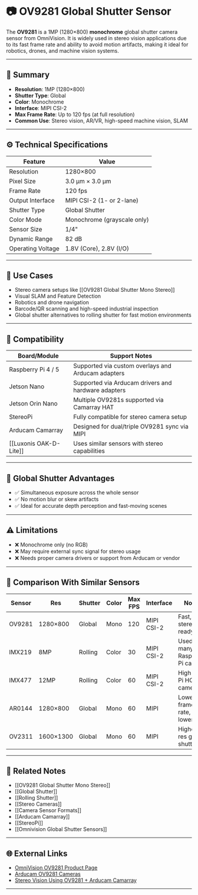 # 📷 OV9281 Global Shutter Sensor

The **OV9281** is a 1MP (1280×800) **monochrome** global shutter camera sensor from OmniVision. It is widely used in stereo vision applications due to its fast frame rate and ability to avoid motion artifacts, making it ideal for robotics, drones, and machine vision systems.

---

## 🧠 Summary

- **Resolution**: 1MP (1280×800)
- **Shutter Type**: Global
- **Color**: Monochrome
- **Interface**: MIPI CSI-2
- **Max Frame Rate**: Up to 120 fps (at full resolution)
- **Common Use**: Stereo vision, AR/VR, high-speed machine vision, SLAM

---

## ⚙️ Technical Specifications

| Feature            | Value                          |
|--------------------|--------------------------------|
| Resolution         | 1280×800                       |
| Pixel Size         | 3.0 μm × 3.0 μm                |
| Frame Rate         | 120 fps                        |
| Output Interface   | MIPI CSI-2 (1- or 2-lane)      |
| Shutter Type       | Global Shutter                 |
| Color Mode         | Monochrome (grayscale only)    |
| Sensor Size        | 1/4"                           |
| Dynamic Range      | 82 dB                          |
| Operating Voltage  | 1.8V (Core), 2.8V (I/O)         |

---

## 🚀 Use Cases

- Stereo camera setups like [[OV9281 Global Shutter Mono Stereo]]
- Visual SLAM and Feature Detection
- Robotics and drone navigation
- Barcode/QR scanning and high-speed industrial inspection
- Global shutter alternatives to rolling shutter for fast motion environments

---

## 🔌 Compatibility

| Board/Module              | Support Notes                                              |
|---------------------------|------------------------------------------------------------|
| Raspberry Pi 4 / 5     | Supported via custom overlays and Arducam adapters        |
| Jetson Nano            | Supported via Arducam drivers and hardware adapters       |
| Jetson Orin Nano       | Multiple OV9281s supported via Camarray HAT               |
| StereoPi               | Fully compatible for stereo camera setup                  |
| Arducam Camarray       | Designed for dual/triple OV9281 sync via MIPI             |
| [[Luxonis OAK-D-Lite]]     | Uses similar sensors with stereo capabilities             |

---

## 🔁 Global Shutter Advantages

- ✅ Simultaneous exposure across the whole sensor
- ✅ No motion blur or skew artifacts
- ✅ Ideal for accurate depth perception and fast-moving scenes

---

## ⚠️ Limitations

- ❌ Monochrome only (no RGB)
- ❌ May require external sync signal for stereo usage
- ❌ Needs proper camera drivers or support from Arducam or vendor

---

## 🧪 Comparison With Similar Sensors

| Sensor    | Res      | Shutter | Color | Max FPS | Interface   | Notes                          |
|-----------|----------|---------|-------|---------|-------------|--------------------------------|
| OV9281    | 1280×800 | Global  | Mono  | 120     | MIPI CSI-2  | Fast, stereo-ready             |
| IMX219    | 8MP      | Rolling | Color | 30      | MIPI CSI-2  | Used in many Raspberry Pi cams |
| IMX477    | 12MP     | Rolling | Color | 60      | MIPI CSI-2  | High-res Pi HQ camera          |
| AR0144    | 1280×800 | Global  | Mono  | 60      | MIPI        | Lower frame rate, lower cost   |
| OV2311    | 1600×1300| Global  | Mono  | 60      | MIPI        | Higher res global shutter      |

---

## 🔗 Related Notes

- [[OV9281 Global Shutter Mono Stereo]]
- [[Global Shutter]]
- [[Rolling Shutter]]
- [[Stereo Cameras]]
- [[Camera Sensor Formats]]
- [[Arducam Camarray]]
- [[StereoPi]]
- [[Omnivision Global Shutter Sensors]]

---

## 🌐 External Links

- [OmniVision OV9281 Product Page](https://www.ovt.com/sensors/OV9281)
- [Arducam OV9281 Cameras](https://www.arducam.com/product-tag/ov9281/)
- [Stereo Vision Using OV9281 + Arducam Camarray](https://www.arducam.com/docs/camera-for-jetson-nano/arducam-camarray/)

---
